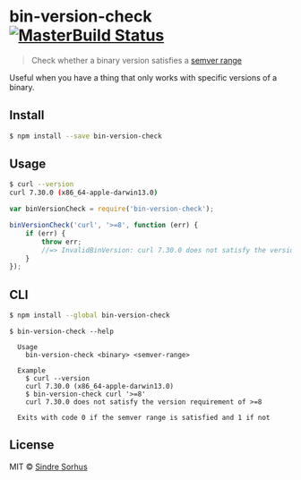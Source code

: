# bin-version-check [![MasterBuild Status](https://travis-ci.org/sindresorhus/bin-version-check.svg?branch=master)](https://travis-ci.org/sindresorhus/bin-version-check)

> Check whether a binary version satisfies a [semver range](https://github.com/isaacs/node-semver#ranges)

Useful when you have a thing that only works with specific versions of a binary.


## Install

```sh
$ npm install --save bin-version-check
```


## Usage

```sh
$ curl --version
curl 7.30.0 (x86_64-apple-darwin13.0)
```

```js
var binVersionCheck = require('bin-version-check');

binVersionCheck('curl', '>=8', function (err) {
	if (err) {
		throw err;
		//=> InvalidBinVersion: curl 7.30.0 does not satisfy the version requirement of >=8
	}
});
```


## CLI

```sh
$ npm install --global bin-version-check
```

```
$ bin-version-check --help

  Usage
    bin-version-check <binary> <semver-range>

  Example
    $ curl --version
    curl 7.30.0 (x86_64-apple-darwin13.0)
    $ bin-version-check curl '>=8'
    curl 7.30.0 does not satisfy the version requirement of >=8

  Exits with code 0 if the semver range is satisfied and 1 if not
```


## License

MIT © [Sindre Sorhus](http://sindresorhus.com)
